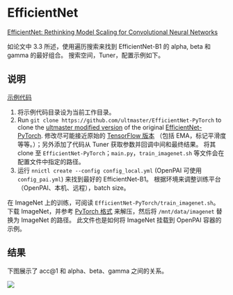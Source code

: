 # EfficientNet

[EfficientNet: Rethinking Model Scaling for Convolutional Neural Networks](https://arxiv.org/abs/1905.11946)

如论文中 3.3 所述，使用遍历搜索来找到 EfficientNet-B1 的 alpha, beta 和 gamma 的最好组合。 搜索空间，Tuner，配置示例如下。

## 说明

[示例代码](https://github.com/microsoft/nni/tree/v1.9/examples/trials/efficientnet)

1. 将示例代码目录设为当前工作目录。
2. Run `git clone https://github.com/ultmaster/EfficientNet-PyTorch` to clone the [ultmaster modified version](https://github.com/ultmaster/EfficientNet-PyTorch) of the original [EfficientNet-PyTorch](https://github.com/lukemelas/EfficientNet-PyTorch). 修改尽可能接近原始的 [TensorFlow 版本](https://github.com/tensorflow/tpu/tree/master/models/official/efficientnet) （包括 EMA，标记平滑度等等。）；另外添加了代码从 Tuner 获取参数并回调中间和最终结果。 将其 clone 至 `EfficientNet-PyTorch`；`main.py`，`train_imagenet.sh` 等文件会在配置文件中指定的路径。
3. 运行 `nnictl create --config config_local.yml` (OpenPAI 可使用 `config_pai.yml`) 来找到最好的 EfficientNet-B1。 根据环境来调整训练平台（OpenPAI、本机、远程），batch size。

在 ImageNet 上的训练，可阅读 `EfficientNet-PyTorch/train_imagenet.sh`。 下载 ImageNet，并参考 [PyTorch 格式](https://pytorch.org/docs/stable/torchvision/datasets.html#imagenet) 来解压，然后将 `/mnt/data/imagenet` 替换为 ImageNet 的路径。 此文件也是如何将 ImageNet 挂载到 OpenPAI 容器的示例。

## 结果

下图展示了 acc@1 和 alpha、beta、gamma 之间的关系。

![](../../img/efficientnet_search_result.png)
